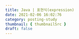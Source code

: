 ```yaml
---
title: Java | 표현식(expression)
date: 2021-02-06 16:02:76
category: posting-study
thumbnail: { thumbnailSrc }
draft: false
---
```

